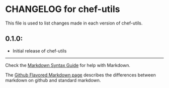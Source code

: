 # CHANGELOG for chef-utils

This file is used to list changes made in each version of chef-utils.

## 0.1.0:

* Initial release of chef-utils

- - - 
Check the [Markdown Syntax Guide](http://daringfireball.net/projects/markdown/syntax) for help with Markdown.

The [Github Flavored Markdown page](http://github.github.com/github-flavored-markdown/) describes the differences between markdown on github and standard markdown.
